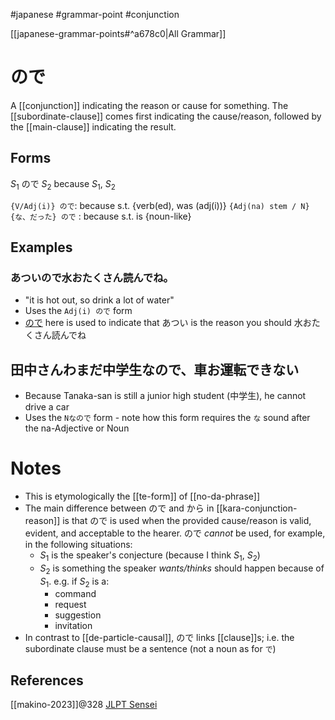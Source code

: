 #japanese #grammar-point #conjunction

[[japanese-grammar-points#^a678c0|All Grammar]]
# ので
A [[conjunction]] indicating the reason or cause for something. The [[subordinate-clause]] comes first indicating the cause/reason, followed by the [[main-clause]] indicating the result.
## Forms
$S_1$ ので $S_2$
because $S_1$, $S_2$

`{V/Adj(i)} ので`: because s.t. {verb(ed), was (adj(i))}
`{Adj(na) stem / N} {な、だった} ので` : because s.t. is {noun-like}
## Examples
### あついので水おたくさん読んでね。
- "it is hot out, so drink a lot of water"
- Uses the `Adj(i) ので` form
- [ので](https://jlptsensei.com/learn-japanese-grammar/%e3%81%ae%e3%81%a7-node-meaning/#examples) here is used to indicate that あつい is the reason you should 水おたくさん読んでね
## 田中さんわまだ中学生なので、車お運転できない
- Because Tanaka-san is still a junior high student (中学生), he cannot drive a car
- Uses the `Nなので` form - note how this form requires the `な` sound after the na-Adjective or Noun
# Notes
- This is etymologically the [[te-form]] of [[no-da-phrase]]
- The main difference between ので and から in [[kara-conjunction-reason]] is that ので is used when the provided cause/reason is valid, evident, and acceptable to the hearer. ので *cannot* be used, for example, in the following situations:
	- $S_1$ is the speaker's conjecture (because I think $S_1$, $S_2$)
	- $S_2$ is something the speaker *wants/thinks* should happen because of $S_1$. e.g. if $S_2$ is a:
		- command
		- request
		- suggestion
		- invitation
- In contrast to [[de-particle-causal]], ので links [[clause]]s; i.e. the subordinate clause must be a sentence (not a noun as for `で`)
## References
[[makino-2023]]@328
[JLPT Sensei](https://jlptsensei.com/learn-japanese-grammar/%E3%81%AE%E3%81%A7-node-meaning)
